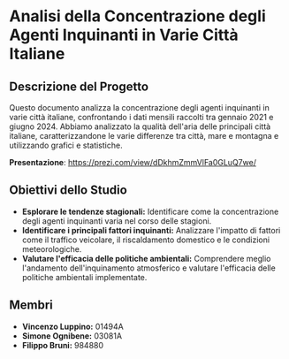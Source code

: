 # Analisi della Concentrazione degli Agenti Inquinanti in Varie Città Italiane

## Descrizione del Progetto

Questo documento analizza la concentrazione degli agenti inquinanti in varie città italiane, confrontando i dati mensili raccolti tra gennaio 2021 e giugno 2024. Abbiamo analizzato la qualità dell'aria delle principali città italiane, caratterizzandone le varie differenze tra città, mare e montagna e utilizzando grafici e statistiche. 

**Presentazione**: https://prezi.com/view/dDkhmZmmVlFa0GLuQ7we/

## Obiettivi dello Studio

- **Esplorare le tendenze stagionali:** Identificare come la concentrazione degli agenti inquinanti varia nel corso delle stagioni.
- **Identificare i principali fattori inquinanti:** Analizzare l'impatto di fattori come il traffico veicolare, il riscaldamento domestico e le condizioni meteorologiche.
- **Valutare l'efficacia delle politiche ambientali:** Comprendere meglio l'andamento dell'inquinamento atmosferico e valutare l'efficacia delle politiche ambientali implementate.

## Membri
- **Vincenzo Luppino:**  01494A
- **Simone Ognibene:**  03081A
- **Filippo Bruni:** 984880